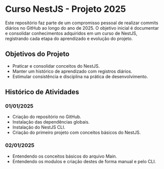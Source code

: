 # Curso NestJS - Projeto 2025

Este repositório faz parte de um compromisso pessoal de realizar commits diários no GitHub ao longo do ano de 2025. O objetivo inicial é documentar e consolidar conhecimentos adquiridos em um curso de NestJS, registrando cada etapa do aprendizado e evolução do projeto.

## Objetivos do Projeto
- Praticar e consolidar conceitos do NestJS.
- Manter um histórico de aprendizado com registros diários.
- Estimular consistência e disciplina na prática de desenvolvimento.

## Histórico de Atividades

### 01/01/2025
- Criação do repositório no GitHub.
- Instalação das dependências globais.
- Instalação do NestJS CLI.
- Criação do primeiro projeto com conceitos básicos do NestJS.

### 02/01/2025
- Entendendo os conceitos básicos do arquivo Main.
- Entendendo os modulos e criação destes de forma manual e pelo CLI.
